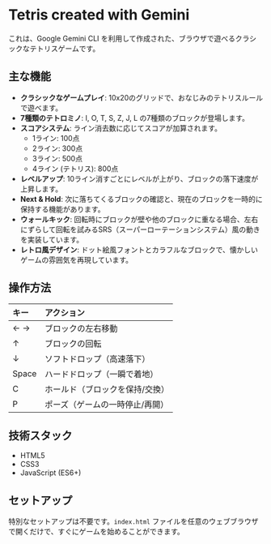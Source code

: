 # Tetris created with Gemini

これは、Google Gemini CLI を利用して作成された、ブラウザで遊べるクラシックなテトリスゲームです。

## 主な機能

- **クラシックなゲームプレイ**: 10x20のグリッドで、おなじみのテトリスルールで遊べます。
- **7種類のテトロミノ**: I, O, T, S, Z, J, L の7種類のブロックが登場します。
- **スコアシステム**: ライン消去数に応じてスコアが加算されます。
  - 1ライン: 100点
  - 2ライン: 300点
  - 3ライン: 500点
  - 4ライン (テトリス): 800点
- **レベルアップ**: 10ライン消すごとにレベルが上がり、ブロックの落下速度が上昇します。
- **Next & Hold**: 次に落ちてくるブロックの確認と、現在のブロックを一時的に保持する機能があります。
- **ウォールキック**: 回転時にブロックが壁や他のブロックに重なる場合、左右にずらして回転を試みるSRS（スーパーローテーションシステム）風の動きを実装しています。
- **レトロ風デザイン**: ドット絵風フォントとカラフルなブロックで、懐かしいゲームの雰囲気を再現しています。

## 操作方法

| キー | アクション |
| :--- | :--- |
| ← → | ブロックの左右移動 |
| ↑ | ブロックの回転 |
| ↓ | ソフトドロップ（高速落下） |
| Space | ハードドロップ（一瞬で着地） |
| C | ホールド（ブロックを保持/交換） |
| P | ポーズ（ゲームの一時停止/再開） |

## 技術スタック

- HTML5
- CSS3
- JavaScript (ES6+)

## セットアップ

特別なセットアップは不要です。`index.html` ファイルを任意のウェブブラウザで開くだけで、すぐにゲームを始めることができます。
